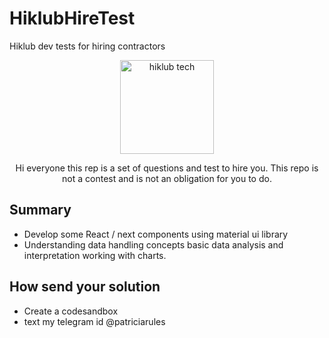 # HiklubHireTest
Hiklub dev tests for hiring contractors

<div align="center">
 
<img alt="hiklub tech" src="https://imgur.com/a/MjQVrXL" width="150px" height="150px" />
 
Hi everyone this rep is a set of questions and test to hire you. This repo is not a contest and is not an obligation for you to do.

</div>


## Summary

- Develop some React / next components using material ui library
- Understanding data handling concepts basic data analysis and interpretation working with charts. 

## How send your solution

- Create a codesandbox
- text my telegram id @patriciarules
